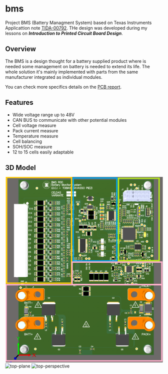 # bms
Project BMS (Battery Managment System) based on Texas Instruments Applicattion note [TIDA-00792](https://www.ti.com/tool/TIDA-00792).
THe design was developed during my lessons on **_Introduction to Printed Circuit Board Design_**. 

## Overview 

The BMS is a design thought for a battery supplied product where is needed some management on battery is needed to extend its life. The whole solution it's mainly implemented with parts from the same manufacturer integrated as individual modules. 

You can check more specifics details on the [PCB report](https://github.com/TobiasBp99/bms/blob/master/reportBMS.pdf).

## Features 

- Wide voltage range up to 48V
- CAN BUS to communicate with other potential modules
- Cell voltage measure
- Pack current measure
- Temperature measure
- Cell balancing
- SOH/SOC measure
- 12 to 15 cells easily adaptable

## 3D Model
![placement](https://github.com/TobiasBp99/bms/blob/master/images/MODULES.png)
![top-plane](https://github.com/TobiasBp99/powerTrain/blob/master/images/TL3D.png)
![top-perspective](https://github.com/TobiasBp99/powerTrain/blob/master/images/TL23D.png)

